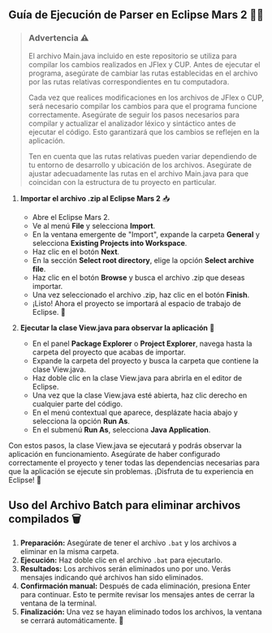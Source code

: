 ## Guía de Ejecución de Parser en Eclipse Mars 2 👩‍💻

> ### Advertencia ⚠️
>
> El archivo Main.java incluido en este repositorio se utiliza para compilar los cambios realizados en JFlex y CUP. Antes de ejecutar el programa, asegúrate de cambiar las rutas establecidas en el archivo por las rutas relativas correspondientes en tu computadora.
>
> Cada vez que realices modificaciones en los archivos de JFlex o CUP, será necesario compilar los cambios para que el programa funcione correctamente. Asegúrate de seguir los pasos necesarios para compilar y actualizar el analizador léxico y sintáctico antes de ejecutar el código. Esto garantizará que los cambios se reflejen en la aplicación.
>
> Ten en cuenta que las rutas relativas pueden variar dependiendo de tu entorno de desarrollo y ubicación de los archivos. Asegúrate de ajustar adecuadamente las rutas en el archivo Main.java para que coincidan con la estructura de tu proyecto en particular.

1. **Importar el archivo .zip al Eclipse Mars 2** 📥

   - Abre el Eclipse Mars 2.
   - Ve al menú **File** y selecciona **Import**.
   - En la ventana emergente de "Import", expande la carpeta **General** y selecciona **Existing Projects into Workspace**.
   - Haz clic en el botón **Next**.
   - En la sección **Select root directory**, elige la opción **Select archive file**.
   - Haz clic en el botón **Browse** y busca el archivo .zip que deseas importar.
   - Una vez seleccionado el archivo .zip, haz clic en el botón **Finish**.
   - ¡Listo! Ahora el proyecto se importará al espacio de trabajo de Eclipse. 🎉

2. **Ejecutar la clase View.java para observar la aplicación** 🚀

   - En el panel **Package Explorer** o **Project Explorer**, navega hasta la carpeta del proyecto que acabas de importar.
   - Expande la carpeta del proyecto y busca la carpeta que contiene la clase View.java.
   - Haz doble clic en la clase View.java para abrirla en el editor de Eclipse.
   - Una vez que la clase View.java esté abierta, haz clic derecho en cualquier parte del código.
   - En el menú contextual que aparece, desplázate hacia abajo y selecciona la opción **Run As**.
   - En el submenú **Run As**, selecciona **Java Application**.

Con estos pasos, la clase View.java se ejecutará y podrás observar la aplicación en funcionamiento. Asegúrate de haber configurado correctamente el proyecto y tener todas las dependencias necesarias para que la aplicación se ejecute sin problemas. ¡Disfruta de tu experiencia en Eclipse! 🎉

## Uso del Archivo Batch para eliminar archivos compilados 🗑️

1. **Preparación:** Asegúrate de tener el archivo `.bat` y los archivos a eliminar en la misma carpeta.
2. **Ejecución:** Haz doble clic en el archivo `.bat` para ejecutarlo.
3. **Resultados:** Los archivos serán eliminados uno por uno. Verás mensajes indicando qué archivos han sido eliminados.
4. **Confirmación manual:** Después de cada eliminación, presiona Enter para continuar. Esto te permite revisar los mensajes antes de cerrar la ventana de la terminal.
5. **Finalización:** Una vez se hayan eliminado todos los archivos, la ventana se cerrará automáticamente. 🎉
